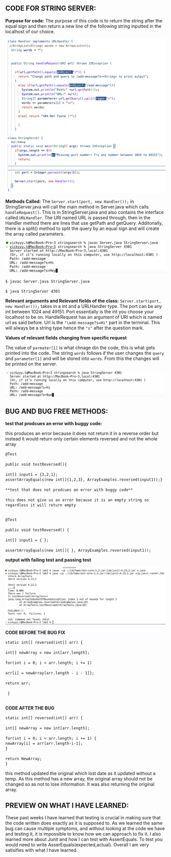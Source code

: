 **CODE FOR STRING SERVER:**
------------------------


**Purpose for code:** The purpose of this code is to return the string after the equal sign and then return a new line of the following string inputted in the localhost of our choice.


![Image](000.png)




**Methods Called:**
 The `Server.start(port, new Handler());` in StringServer.java will call the main method in Server.java which calls `handleRequest()`. This is in StringServer.java and also contains the interface called `URLHandler`. The URI named URL is passed through, then in the Handler method there are lines that use getPath and getQuery. Additonally, there is a split() method to split the query by an equal sign and will create the array called parameters.


![Image](0.png)

`$ javac Server.java StringServer.java`

`$ java StringServer 4301`

**Relevant arguments and Relevant fields of the class:**
`Server.start(port, new Handler());` takes in a int and a URLHandler type. The port can be any int between 1024 and 49151. Port essentially is the int you choose your localhost to be on. HandleRequest has an argument of URI which is named url as said before. Url is the `"\add-message?s=Hi"` part in the terminal. This will always be a string type hence the `"s"` after the question mark.


**Values of relevant fields changing from specific request**

The value of `parmater[1]` is what chnage din the code, this is what gets printed into the code. The string `words` follows if the user changes the `query` and `parameter[1]` and will be stored into `words`. From this the changes will be printed on the server.


![Image](00.png)


**BUG AND BUG FREE METHODS:**
-----------------------------

**test that prodcues an error with buggy code:**

this produces an error because it does not return it in a reverse order but instead it would return only certain elements reversed and not the whole array


```
@Test

public void testReversed(){

int[] input1 = {3,2,1};
assertArrayEquals(new int[]{1,2,3}, ArrayExamples.reversed(input1));}

**test that does not prodcues an error with buggy code**

this does not give us an error because it is an empty string so regardless it will return empty


```
```
@Test

public void testReversed() {

int[] input1 = { };
   
assertArrayEquals(new int[]{ }, ArrayExamples.reversed(input1));
```

**output with failing test and passing test**


![Image](testforlab.png)


**CODE BEFORE THE BUG FIX**

```
static int[] reversed(int[] arr) {

int[] newArray = new int[arr.length];
    
for(int i = 0; i < arr.length; i += 1)
    
arr[i] = newArray[arr.length - i - 1]};
     
return arr;
  
 }
 
```

**CODE AFTER THE BUG**

```
static int[] reversed(int[] arr) {

int[] newArray = new int[arr.length];
    
for(int i = 0; i < arr.length; i += 1) {
newArray[i] = arr[arr.length-i-1];
}
   
return NewArray;
}
```
this method updated the original which lost date as it updated without a temp. As this method has a new array, the original array should not be changed so as not to lose information. It was also returning the original array. 


**PREVIEW ON WHAT I HAVE LEARNED:**
-----------------------------------

These past weeks I have learned that testing is crucial in making sure that the code written does exactly as it is supposed to. As we learned the same bug can cause multiple symptoms, and without looking at the code we have and testing it, it is impossible to know how we can approach to fix it. I also learned more about Junit and how I can test with AssertEquals. To test you would need to write AsserEquals(expected,actual). Overall I am very satisifies with what I have learned. 
 



